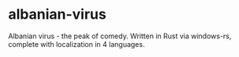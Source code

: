 # albanian-virus
Albanian virus - the peak of comedy. Written in Rust via windows-rs, complete with localization in 4 languages.

